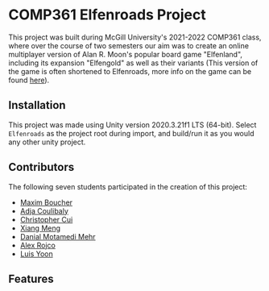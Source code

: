 # COMP361 Elfenroads Project
This project was built during McGill University's 2021-2022 COMP361 class, where over the course of two semesters our aim was to create an online multiplayer version of Alan R. Moon's popular board game "Elfenland", including its expansion "Elfengold" as well as their variants (This version of the game is often shortened to Elfenroads, more info on the game can be found [here](https://boardgamegeek.com/boardgame/180325/elfenroads)). 
## Installation
This project was made using Unity version 2020.3.21f1 LTS (64-bit). Select `Elfenroads` as the project root during import, and build/run it as you would any other unity project.
## Contributors
The following seven students participated in the creation of this project:
- [Maxim Boucher](https://github.com/Thorzag)
- [Adja Coulibaly](https://github.com/adjabeepboop)
- [Christopher Cui](https://github.com/chriscui47)
- [Xiang Meng](https://github.com/xm2j)
- [Danial Motamedi Mehr](https://github.com/danial23)
- [Alex Rojco](https://github.com/alexrojco)
- [Luis Yoon](https://github.com/Luisy619)

## Features

